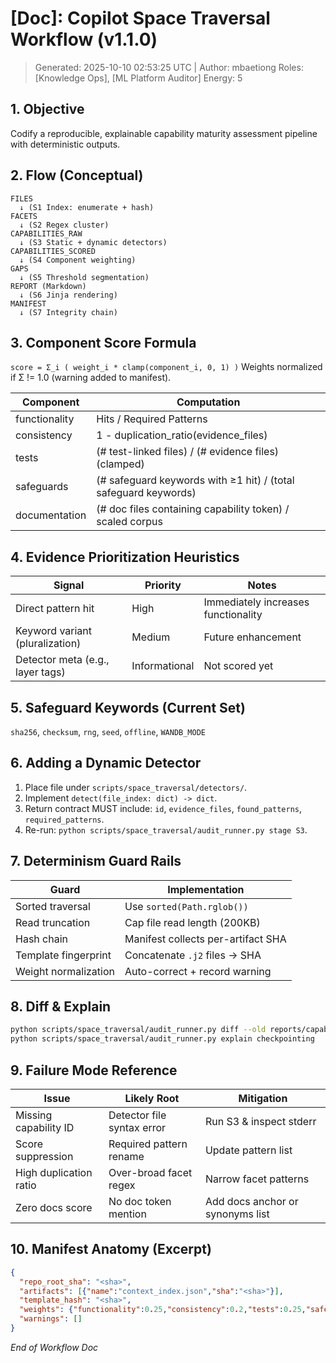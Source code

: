 # [Doc]: Copilot Space Traversal Workflow (v1.1.0)
> Generated: 2025-10-10 02:53:25 UTC | Author: mbaetiong
Roles: [Knowledge Ops], [ML Platform Auditor]  Energy: 5

## 1. Objective
Codify a reproducible, explainable capability maturity assessment pipeline with deterministic outputs.

## 2. Flow (Conceptual)
```text
FILES
  ↓ (S1 Index: enumerate + hash)
FACETS
  ↓ (S2 Regex cluster)
CAPABILITIES_RAW
  ↓ (S3 Static + dynamic detectors)
CAPABILITIES_SCORED
  ↓ (S4 Component weighting)
GAPS
  ↓ (S5 Threshold segmentation)
REPORT (Markdown)
  ↓ (S6 Jinja rendering)
MANIFEST
  ↓ (S7 Integrity chain)
```

## 3. Component Score Formula
`score = Σ_i ( weight_i * clamp(component_i, 0, 1) )`
Weights normalized if Σ != 1.0 (warning added to manifest).

| Component | Computation |
|-----------|-------------|
| functionality | Hits / Required Patterns |
| consistency | 1 - duplication_ratio(evidence_files) |
| tests | (# test-linked files) / (# evidence files) (clamped) |
| safeguards | (# safeguard keywords with ≥1 hit) / (total safeguard keywords) |
| documentation | (# doc files containing capability token) / scaled corpus |

## 4. Evidence Prioritization Heuristics
| Signal | Priority | Notes |
|--------|----------|-------|
| Direct pattern hit | High | Immediately increases functionality |
| Keyword variant (pluralization) | Medium | Future enhancement |
| Detector meta (e.g., layer tags) | Informational | Not scored yet |

## 5. Safeguard Keywords (Current Set)
`sha256`, `checksum`, `rng`, `seed`, `offline`, `WANDB_MODE`

## 6. Adding a Dynamic Detector
1) Place file under `scripts/space_traversal/detectors/`.
2) Implement `detect(file_index: dict) -> dict`.
3) Return contract MUST include: `id`, `evidence_files`, `found_patterns`, `required_patterns`.
4) Re-run: `python scripts/space_traversal/audit_runner.py stage S3`.

## 7. Determinism Guard Rails
| Guard | Implementation |
|-------|----------------|
| Sorted traversal | Use `sorted(Path.rglob())` |
| Read truncation | Cap file read length (200KB) |
| Hash chain | Manifest collects per-artifact SHA |
| Template fingerprint | Concatenate `.j2` files → SHA |
| Weight normalization | Auto-correct + record warning |

## 8. Diff & Explain
```bash
python scripts/space_traversal/audit_runner.py diff --old reports/capability_matrix_A.md --new reports/capability_matrix_B.md
python scripts/space_traversal/audit_runner.py explain checkpointing
```

## 9. Failure Mode Reference
| Issue | Likely Root | Mitigation |
|-------|-------------|------------|
| Missing capability ID | Detector file syntax error | Run S3 & inspect stderr |
| Score suppression | Required pattern rename | Update pattern list |
| High duplication ratio | Over-broad facet regex | Narrow facet patterns |
| Zero docs score | No doc token mention | Add docs anchor or synonyms list |

## 10. Manifest Anatomy (Excerpt)
```json
{
  "repo_root_sha": "<sha>",
  "artifacts": [{"name":"context_index.json","sha":"<sha>"}],
  "template_hash": "<sha>",
  "weights": {"functionality":0.25,"consistency":0.2,"tests":0.25,"safeguards":0.15,"documentation":0.15},
  "warnings": []
}
```

*End of Workflow Doc*
